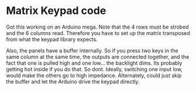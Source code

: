 Matrix Keypad code
========

Got this working on an Arduino mega.  Note that the 4 rows must be strobed
and the 6 columns read.  Therefore you have to set up the matrix transposed
from what the keypad library expects.

Also, the panels have a buffer internally.  So if you press two keys in the
same column at the same time, the outputs are connected together, and the
fact that one is pulled high and one low... the backlight dims.  Its probably
getting hot inside if you do that.  So dont.  Ideally, switching one input
low, would make the others go to high impedance.  Alternately, could just skip
the buffer and let the Arduino drive the keypad directly.
